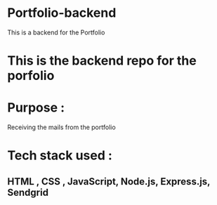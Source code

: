 # Portfolio-backend
This is a backend for the Portfolio


# This is the backend repo for the porfolio

# Purpose : 
Receiving the mails from the portfolio

# Tech stack used : 
<h2> HTML , CSS , JavaScript, Node.js, Express.js, Sendgrid</h2>
